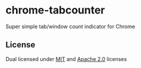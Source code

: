 chrome-tabcounter
=================

Super simple tab/window count indicator for Chrome

## License
Dual licensed under [MIT](http://opensource.org/licenses/MIT) and [Apache 2.0](http://www.apache.org/licenses/LICENSE-2.0) licenses

